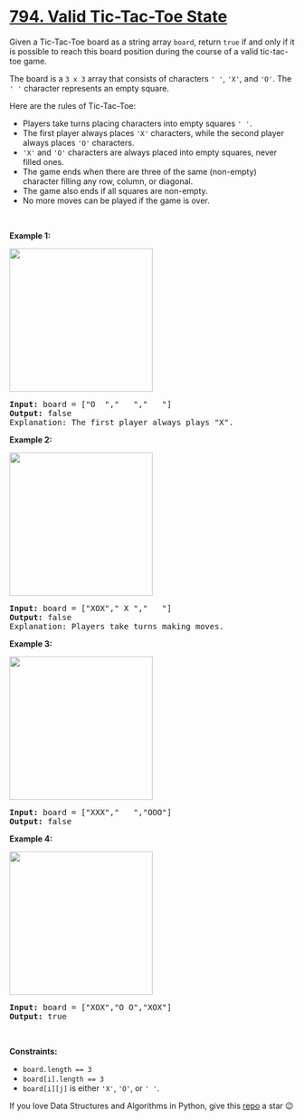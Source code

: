 # [794. Valid Tic-Tac-Toe State][title]

<p>Given a Tic-Tac-Toe board as a string array <code>board</code>, return <code>true</code> if and only if it is possible to reach this board position during the course of a valid tic-tac-toe game.</p>
<p>The board is a <code>3 x 3</code> array that consists of characters <code>' '</code>, <code>'X'</code>, and <code>'O'</code>. The <code>' '</code> character represents an empty square.</p>
<p>Here are the rules of Tic-Tac-Toe:</p>
<ul>
<li>Players take turns placing characters into empty squares <code>' '</code>.</li>
<li>The first player always places <code>'X'</code> characters, while the second player always places <code>'O'</code> characters.</li>
<li><code>'X'</code> and <code>'O'</code> characters are always placed into empty squares, never filled ones.</li>
<li>The game ends when there are three of the same (non-empty) character filling any row, column, or diagonal.</li>
<li>The game also ends if all squares are non-empty.</li>
<li>No more moves can be played if the game is over.</li>
</ul>
<p> </p>
<p><strong>Example 1:</strong></p>
<img alt="" src="https://assets.leetcode.com/uploads/2021/05/15/tictactoe1-grid.jpg" style="width: 253px; height: 253px;"/>
<pre><strong>Input:</strong> board = ["O  ","   ","   "]
<strong>Output:</strong> false
Explanation: The first player always plays "X".
</pre>
<p><strong>Example 2:</strong></p>
<img alt="" src="https://assets.leetcode.com/uploads/2021/05/15/tictactoe2-grid.jpg" style="width: 253px; height: 253px;"/>
<pre><strong>Input:</strong> board = ["XOX"," X ","   "]
<strong>Output:</strong> false
Explanation: Players take turns making moves.
</pre>
<p><strong>Example 3:</strong></p>
<img alt="" src="https://assets.leetcode.com/uploads/2021/05/15/tictactoe3-grid.jpg" style="width: 253px; height: 253px;"/>
<pre><strong>Input:</strong> board = ["XXX","   ","OOO"]
<strong>Output:</strong> false
</pre>
<p><strong>Example 4:</strong></p>
<img alt="" src="https://assets.leetcode.com/uploads/2021/05/15/tictactoe4-grid.jpg" style="width: 253px; height: 253px;"/>
<pre><strong>Input:</strong> board = ["XOX","O O","XOX"]
<strong>Output:</strong> true
</pre>
<p> </p>
<p><strong>Constraints:</strong></p>
<ul>
<li><code>board.length == 3</code></li>
<li><code>board[i].length == 3</code></li>
<li><code>board[i][j]</code> is either <code>'X'</code>, <code>'O'</code>, or <code>' '</code>.</li>
</ul>


If you love Data Structures and Algorithms in Python, give this [repo][me] a star :wink:

[title]: https://leetcode.com/problems/valid-tic-tac-toe-state
[me]: https://github.com/bumblebee211196/awesome-python-leetcode